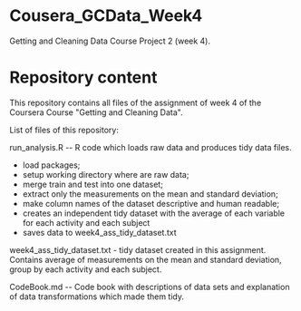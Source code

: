 # Cousera_GCData_Week4
Getting and Cleaning Data Course Project 2 (week 4).
# Repository content
This repository contains all files of the assignment of week 4 of the Coursera Course "Getting and Cleaning Data".

List of files of this repository:

run_analysis.R -- R code which loads raw data and produces tidy data files.

* load packages;
* setup working directory where are raw data;
* merge train and test into one dataset;
* extract only the measurements on the mean and standard deviation;
* make column names of the dataset descriptive and human readable;
* creates an independent tidy dataset with the average of each variable for each activity and each subject
* saves data to week4_ass_tidy_dataset.txt

week4_ass_tidy_dataset.txt - tidy dataset created in this assignment. Contains average of measurements on the mean and standard deviation, group by each activity and each subject.

CodeBook.md -- Code book with descriptions of data sets and explanation of data transformations which made them tidy.
